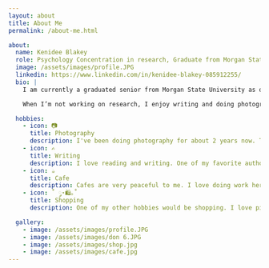 ```yaml
---
layout: about
title: About Me
permalink: /about-me.html

about:
  name: Kenidee Blakey
  role: Psychology Concentration in research, Graduate from Morgan State University
  image: /assets/images/profile.JPG
  linkedin: https://www.linkedin.com/in/kenidee-blakey-085912255/
  bio: |
    I am currently a graduated senior from Morgan State University as of May 2025. I graduated with my Bachelors of Science. Majoring in Psychology with a concentration in research.

    When I’m not working on research, I enjoy writing and doing photography. In my spare time you will find me at a cafe in my zone. I aldo love shopping, specfically at thrift stores.

  hobbies:
    - icon: 📷
      title: Photography
      description: I've been doing photography for about 2 years now. The picture below is my friend and model. I would describe photography as on of my passions.
    - icon: ✍️
      title: Writing
      description: I love reading and writing. One of my favorite authors is Mikki Kendall. I also love writing short stories in my free time
    - icon: ☕
      title: Cafe
      description: Cafes are very peaceful to me. I love doing work here or reading. Sometimes I will just go for coffee or tea.
    - icon: ˚ ༘⋆🛍️｡˚
      title: Shopping
      description: One of my other hobbies would be shopping. I love picking up new items that I have been plotting on. Recently I have been shopping in a lot of thrift stores.

  gallery:
    - image: /assets/images/profile.JPG
    - image: /assets/images/don 6.JPG
    - image: /assets/images/shop.jpg
    - image: /assets/images/cafe.jpg
---
```

